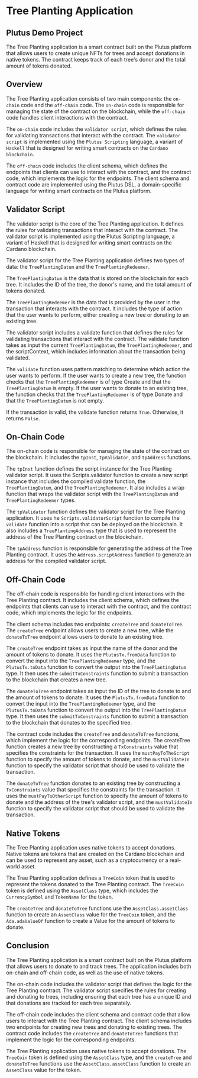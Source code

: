 # Tree Planting Application
## Plutus Demo Project

The Tree Planting application is a smart contract built on the Plutus platform that allows users to create unique NFTs for trees and accept donations in native tokens. The contract keeps track of each tree's donor and the total amount of tokens donated.

## Overview

The Tree Planting application consists of two main components: the `on-chain` code and the `off-chain` code. The `on-chain` code is responsible for managing the state of the contract on the blockchain, while the `off-chain` code handles client interactions with the contract.

The `on-chain` code includes the `validator script`, which defines the rules for validating transactions that interact with the contract. The `validator script` is implemented using the `Plutus Scripting` language, a variant of `Haskell` that is designed for writing smart contracts on the `Cardano blockchain`.

The `off-chain` code includes the client schema, which defines the endpoints that clients can use to interact with the contract, and the contract code, which implements the logic for the endpoints. The client schema and contract code are implemented using the Plutus DSL, a domain-specific language for writing smart contracts on the Plutus platform.

## Validator Script

The validator script is the core of the Tree Planting application. It defines the rules for validating transactions that interact with the contract. The validator script is implemented using the Plutus Scripting language, a variant of Haskell that is designed for writing smart contracts on the Cardano blockchain.

The validator script for the Tree Planting application defines two types of data: the `TreePlantingDatum` and the `TreePlantingRedeemer`.

The `TreePlantingDatum` is the data that is stored on the blockchain for each tree. It includes the ID of the tree, the donor's name, and the total amount of tokens donated.

The `TreePlantingRedeemer` is the data that is provided by the user in the transaction that interacts with the contract. It includes the type of action that the user wants to perform, either creating a new tree or donating to an existing tree.

The validator script includes a validate function that defines the rules for validating transactions that interact with the contract. The validate function takes as input the current `TreePlantingDatum`, the `TreePlantingRedeemer`, and the scriptContext, which includes information about the transaction being validated.

The `validate` function uses pattern matching to determine which action the user wants to perform. If the user wants to create a new tree, the function checks that the `TreePlantingRedeemer` is of type Create and that the `TreePlantingDatum` is empty. If the user wants to donate to an existing tree, the function checks that the `TreePlantingRedeemer` is of type Donate and that the `TreePlantingDatum` is not empty.

If the transaction is valid, the validate function returns `True`. Otherwise, it returns `False`.

## On-Chain Code

The on-chain code is responsible for managing the state of the contract on the blockchain. It includes the `tpInst`, `tpValidator`, and `tpAddress` functions.

The `tpInst` function defines the script instance for the Tree Planting validator script. It uses the Scripts.validator function to create a new script instance that includes the compiled validate function, the `TreePlantingDatum`, and the `TreePlantingRedeemer`. It also includes a wrap function that wraps the validator script with the `TreePlantingDatum` and `TreePlantingRedeemer` types.

The `tpValidator` function defines the validator script for the Tree Planting application. It uses he `Scripts.validatorScript` function to compile the `validate` function into a script that can be deployed on the blockchain. It also includes a `TreePlantingAddress` type that is used to represent the address of the Tree Planting contract on the blockchain.

The `tpAddress` function is responsible for generating the address of the Tree Planting contract. It uses the `Address.scriptAddress` function to generate an address for the compiled validator script.

## Off-Chain Code

The off-chain code is responsible for handling client interactions with the Tree Planting contract. It includes the client schema, which defines the endpoints that clients can use to interact with the contract, and the contract code, which implements the logic for the endpoints.

The client schema includes two endpoints: `createTree` and `donateToTree`. The `createTree` endpoint allows users to create a new tree, while the `donateToTree` endpoint allows users to donate to an existing tree.

The `createTree` endpoint takes as input the name of the donor and the amount of tokens to donate. It uses the `PlutusTx.fromData` function to convert the input into the `TreePlantingRedeemer` type, and the `PlutusTx.toData` function to convert the output into the `TreePlantingDatum` type. It then uses the `submitTxConstraints` function to submit a transaction to the blockchain that creates a new tree.

The `donateToTree` endpoint takes as input the ID of the tree to donate to and the amount of tokens to donate. It uses the `PlutusTx.fromData` function to convert the input into the `TreePlantingRedeemer` type, and the `PlutusTx.toData` function to convert the output into the `TreePlantingDatum` type. It then uses the `submitTxConstraints` function to submit a transaction to the blockchain that donates to the specified tree.

The contract code includes the `createTree` and `donateToTree` functions, which implement the logic for the corresponding endpoints. The createTree function creates a new tree by constructing a `TxConstraints` value that specifies the constraints for the transaction. It uses the `mustPayToTheScript` function to specify the amount of tokens to donate, and the `mustValidateIn` function to specify the validator script that should be used to validate the transaction.

The `donateToTree` function donates to an existing tree by constructing a `TxConstraints` value that specifies the constraints for the transaction. It uses the `mustPayToOtherScript` function to specify the amount of tokens to donate and the address of the tree's validator script, and the `mustValidateIn` function to specify the validator script that should be used to validate the transaction.

## Native Tokens
The Tree Planting application uses native tokens to accept donations. Native tokens are tokens that are created on the Cardano blockchain and can be used to represent any asset, such as a cryptocurrency or a real-world asset.

The Tree Planting application defines a `TreeCoin` token that is used to represent the tokens donated to the Tree Planting contract. The `TreeCoin` token is defined using the `AssetClass` type, which includes the `CurrencySymbol` and `TokenName` for the token.

The `createTree` and `donateToTree` functions use the `AssetClass.assetClass` function to create an `AssetClass` value for the `TreeCoin` token, and the `Ada.adaValueOf` function to create a Value for the amount of tokens to donate.

## Conclusion
The Tree Planting application is a smart contract built on the Plutus platform that allows users to donate to and track trees. The application includes both on-chain and off-chain code, as well as the use of native tokens.

The on-chain code includes the validator script that defines the logic for the Tree Planting contract. The validator script specifies the rules for creating and donating to trees, including ensuring that each tree has a unique ID and that donations are tracked for each tree separately.

The off-chain code includes the client schema and contract code that allow users to interact with the Tree Planting contract. The client schema includes two endpoints for creating new trees and donating to existing trees. The contract code includes the `createTree` and `donateToTree` functions that implement the logic for the corresponding endpoints.

The Tree Planting application uses native tokens to accept donations. The `TreeCoin` token is defined using the `AssetClass` type, and the `createTree` and `donateToTree` functions use the `AssetClass.assetClass` function to create an `AssetClass` value for the token.

